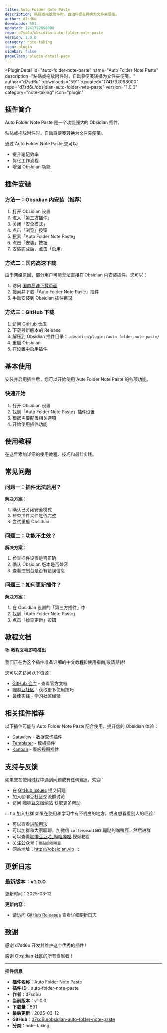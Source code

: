 ```yaml
---
title: Auto Folder Note Paste
description: 粘贴或拖放附件时，自动将便笺转换为文件夹便笺。
author: d7sd6u
downloads: 591
updated: 1741792098000
repo: d7sd6u/obsidian-auto-folder-note-paste
version: 1.0.0
category: note-taking
icon: plugin
sidebar: false
pageClass: plugin-detail-page
---
```


<PluginDetail
  id="auto-folder-note-paste"
  name="Auto Folder Note Paste"
  description="粘贴或拖放附件时，自动将便笺转换为文件夹便笺。"
  author="d7sd6u"
  :downloads="591"
  :updated="1741792098000"
  repo="d7sd6u/obsidian-auto-folder-note-paste"
  version="1.0.0"
  category="note-taking"
  icon="plugin"
>

<!-- AUTO_GENERATED_START -->
## 插件简介

Auto Folder Note Paste 是一个功能强大的 Obsidian 插件。

粘贴或拖放附件时，自动将便笺转换为文件夹便笺。

通过 Auto Folder Note Paste,您可以:

- 提升笔记效率
- 优化工作流程
- 增强 Obsidian 功能

<!-- AUTO_GENERATED_END -->

<!-- AUTO_GENERATED_START -->
## 插件安装

### 方法一：Obsidian 内安装（推荐）

1. 打开 Obsidian 设置
2. 进入「第三方插件」
3. 关闭「安全模式」
4. 点击「浏览」按钮
5. 搜索「Auto Folder Note Paste」
6. 点击「安装」按钮
7. 安装完成后，点击「启用」

### 方法二：国内高速下载

由于网络原因，部分用户可能无法直接在 Obsidian 内安装插件。您可以：

1. 访问 [国内高速下载页面](/zh/documentation/obsidian-plugins-download.html)
2. 搜索并下载「Auto Folder Note Paste」插件
3. 手动安装到 Obsidian 插件目录

### 方法三：GitHub 下载

1. 访问 [GitHub 仓库](https://github.com/d7sd6u/obsidian-auto-folder-note-paste)
2. 下载最新版本的 Release
3. 解压到 Obsidian 插件目录：`.obsidian/plugins/auto-folder-note-paste/`
4. 重启 Obsidian
5. 在设置中启用插件

## 基本使用

安装并启用插件后，您可以开始使用 Auto Folder Note Paste 的各项功能。

### 快速开始

1. 打开 Obsidian 设置
2. 找到「Auto Folder Note Paste」插件设置
3. 根据需要配置相关选项
4. 开始使用插件功能

<!-- AUTO_GENERATED_END -->

<!-- CUSTOM_CONTENT_START:tutorial -->
## 使用教程

在这里添加详细的使用教程、技巧和最佳实践。

<!-- CUSTOM_CONTENT_END:tutorial -->

<!-- SHARED_CONTENT_START -->
## 常见问题

### 问题一：插件无法启用？

**解决方案**：
1. 确认已关闭安全模式
2. 检查插件文件是否完整
3. 尝试重启 Obsidian

### 问题二：功能不生效？

**解决方案**：
1. 检查插件设置是否正确
2. 确认 Obsidian 版本是否兼容
3. 查看控制台是否有错误信息

### 问题三：如何更新插件？

**解决方案**：
1. 在 Obsidian 设置的「第三方插件」中
2. 找到「Auto Folder Note Paste」
3. 点击「检查更新」按钮

## 教程文档

📚 **教程文档即将推出**

我们正在为这个插件准备详细的中文教程和使用指南,敬请期待!

您可以先访问以下资源：
- [GitHub 仓库](https://github.com/d7sd6u/obsidian-auto-folder-note-paste) - 查看官方文档
- [咖啡豆社区](/zh/bases/) - 获取更多使用技巧
- [最佳实践](/zh/best-practices/) - 学习社区经验

## 相关插件推荐

以下插件可能与 Auto Folder Note Paste 配合使用，提升您的 Obsidian 体验：

- [Dataview](/zh/plugins/dataview.html) - 数据查询插件
- [Templater](/zh/plugins/templater-obsidian.html) - 模板插件
- [Kanban](/zh/plugins/obsidian-kanban.html) - 看板视图插件

## 支持与反馈

如果您在使用过程中遇到问题或有任何建议，欢迎：

- 在 [GitHub Issues](https://github.com/d7sd6u/obsidian-auto-folder-note-paste/issues) 提交问题
- 加入咖啡豆社区交流群讨论
- 访问 [咖啡豆文档网站](https://obsidian.vip) 获取更多帮助

::: tip 加入社群
如果在使用和学习中有不明白的地方，或者想看看别人的经验：
- 可以查看[进阶用法](/zh/advanced)
- 可以加群和大家聊聊，加微信 `coffeebean1688` 蹦跶的咖啡豆，然后进群
- 可以查看[咖啡豆豆龙_哔哩哔哩](https://space.bilibili.com/618777356) 视频教程
- 关注公众号：`蹦跶的咖啡豆`
- 网站地址：https://obsidian.vip
:::
<!-- SHARED_CONTENT_END -->

<!-- AUTO_GENERATED_START -->
## 更新日志

### 最新版本：v1.0.0

更新时间：2025-03-12

**更新内容**：
- 请访问 [GitHub Releases](https://github.com/d7sd6u/obsidian-auto-folder-note-paste/releases) 查看详细更新日志

## 致谢

感谢 d7sd6u 开发并维护这个优秀的插件！

感谢 Obsidian 社区的所有贡献者！

---

**插件信息**
- **插件名称**：Auto Folder Note Paste
- **插件 ID**：auto-folder-note-paste
- **作者**：d7sd6u
- **当前版本**：v1.0.0
- **下载量**：591
- **最后更新**：2025-03-12
- **GitHub**：[d7sd6u/obsidian-auto-folder-note-paste](https://github.com/d7sd6u/obsidian-auto-folder-note-paste)
- **分类**：note-taking
<!-- AUTO_GENERATED_END -->

</PluginDetail>

